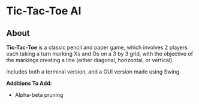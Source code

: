 # Tic-Tac-Toe AI #

## About ##
 
**Tic-Tac-Toe** is a classic pencil and paper game, which involves 2 players each taking a turn marking Xs and Os on a 
3 by 3 grid, with the objective of the markings creating a line (either diagonal, horizontal, or vertical). 

Includes both a terminal version, and a GUI version made using Swing.

**Additions To Add:**

- Alpha-beta pruning


    
